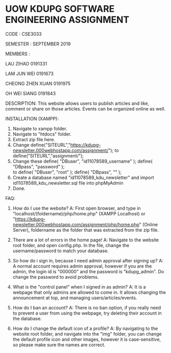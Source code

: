# UOW KDUPG SOFTWARE ENGINEERING ASSIGNMENT

CODE : CSE3033

SEMESTER : SEPTEMBER 2019

MEMBERS :

LAU ZIHAO 0191331

LAM JUN WEI 0191673

CHEONG ZHEN XUAN 0191975

OH WEI SIANG 0191843

DESCRIPTION:
This website allows users to publish articles and like, comment or share on those articles. Events can be organized online as well.

INSTALLATION (XAMPP):
1. Navigate to xampp folder.
2. Navigate to "htdocs" folder.
3. Extract zip file here.
4. Change define("SITEURL","https://kdupg-newsletter.000webhostapp.com/assignment/"); to
    define("SITEURL","assignment/");
5. Change these
	define( "DBuser", "id11078589_username" );
	define( "DBpass", "password" );    
  to
  define( "DBuser", "root" );
	define( "DBpass", "" );    
6. Create a database named "id11078589_kdu_newsletter" and import id11078589_kdu_newsletter.sql file into phpMyAdmin
7. Done.

FAQ:
1. How do I use the website?
A: First open browser, and type in "localhost/(foldername)/php/home.php" (XAMPP Localhost) or "https://kdupg-newsletter.000webhostapp.com/assignment/php/home.php" (Online Server), foldername as the folder that was extracted from the zip file.

2. There are a lot of errors in the home page!
A: Navigate to the website root folder, and open config.php. In the file, change the username/password to match your database.

3. So how do i sign in, because I need admin approval after signing up?
A: A normal account requires admin approval, however if you are the admin, the login id is "000000" and the password is "kdupg_admin". Do change the password to avoid problems.

4. What is the "control panel" when I signed in as admin?
A: It is a webpage that only admins are allowed to come in. It allows changing the announcement at top, and managing users/articles/events.

5. How do I ban an account?
A: There is no ban option, if you really need to prevent a user from using the webpage, try deleting their account in the database.

6. How do I change the default icon of a profile?
A: By navigating to the website root folder, and navigate into the "img" folder, you can change the default profile icon and other images, however it is case-sensitive, so please make sure the names are correct.
